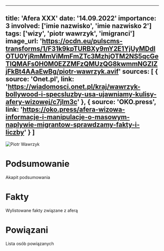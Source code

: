 
---
title: 'Afera XXX'
date: '14.09.2022'
importance: 3
involved: ['imie nazwisko', 'imie nazwisko 2']
tags: ['wizy', 'piotr wawrzyk', 'imigranci']
image_url: 'https://ocdn.eu/pulscms-transforms/1/F31k9kpTURBXy9mY2E1YjUyMDdlOTU0YjRmMmViMmFmZTc3MzhjOTM2NS5qcGeTlQMAFs0H0M0EZZMFzQMUzQG8kwmmNGZlZjFkBt4AAaEwBg/piotr-wawrzyk.avif'
sources: [
    {
        source: 'Onet.pl',
        link: 'https://wiadomosci.onet.pl/kraj/wawrzyk-bollywood-i-specsluzby-usa-ujawniamy-kulisy-afery-wizowej/c7jlm3c'
    },
    {
        source: 'OKO.press',
        link: 'https://oko.press/afera-wizowa-informacje-i-manipulacje-o-masowym-naplywie-migrantow-sprawdzamy-fakty-i-liczby'
    }
]
---




![Piotr Wawrzyk](https://ocdn.eu/pulscms-transforms/1/F31k9kpTURBXy9mY2E1YjUyMDdlOTU0YjRmMmViMmFmZTc3MzhjOTM2NS5qcGeTlQMAFs0H0M0EZZMFzQMUzQG8kwmmNGZlZjFkBt4AAaEwBg/piotr-wawrzyk.avif)


# Podsumowanie
Akapit podsumowania

# Fakty
Wylistowane fakty związane z aferą

# Powiązani
Lista osób powiązanych